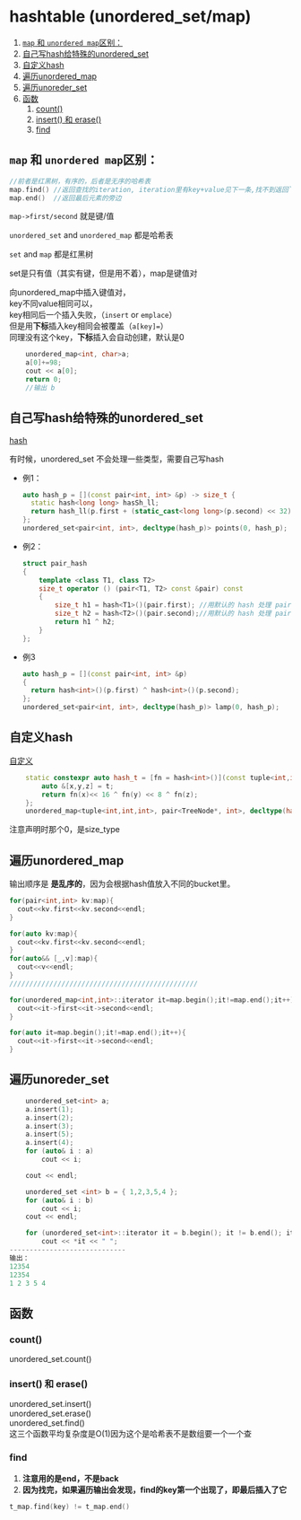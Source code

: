 # hashtable (unordered_set/map)

1. [`map` 和 `unordered map`区别：](#map-和-unordered-map区别)
2. [自己写hash给特殊的unordered_set](#自己写hash给特殊的unordered_set)
3. [自定义hash](#自定义hash)
4. [遍历unordered_map](#遍历unordered_map)
5. [遍历unoreder_set](#遍历unoreder_set)
6. [函数](#函数)
   1. [count()](#count)
   2. [insert() 和 erase()](#insert-和-erase)
   3. [find](#find)


## `map` 和 `unordered map`区别：

```c++
//前者是红黑树，有序的，后者是无序的哈希表
map.find() //返回查找的iteration, iteration里有key+value见下一条,找不到返回`map.end()`
map.end()  //返回最后元素的旁边
```

`map->first/second` 就是键/值

`unordered_set` and `unordered_map` 都是哈希表

`set` and `map` 都是红黑树

set是只有值（其实有键，但是用不着），map是键值对

向unordered_map中插入键值对，\
key不同value相同可以，\
key相同后一个插入失败，（`insert` or `emplace`）\
但是用**下标**插入key相同会被覆盖（`a[key]=`）\
同理没有这个key，**下标**插入会自动创建，默认是0
```cpp
    unordered_map<int, char>a;
    a[0]+=98;
    cout << a[0];
    return 0;
    //输出 b
```

## 自己写hash给特殊的unordered_set
[hash](hash和自构建hash函数给hashset.md)

有时候，unordered_set 不会处理一些类型，需要自己写hash
- 例1：
  ```cpp
  auto hash_p = [](const pair<int, int> &p) -> size_t {
    static hash<long long> hasSh_ll;
    return hash_ll(p.first + (static_cast<long long>(p.second) << 32));
  };
  unordered_set<pair<int, int>, decltype(hash_p)> points(0, hash_p);
  ```
- 例2：
  ```cpp
  struct pair_hash
  {
      template <class T1, class T2>
      size_t operator () (pair<T1, T2> const &pair) const
      {
          size_t h1 = hash<T1>()(pair.first); //用默认的 hash 处理 pair 中的第一个数据 X1
          size_t h2 = hash<T2>()(pair.second);//用默认的 hash 处理 pair 中的第二个数据 X2
          return h1 ^ h2;
      }
  };
  ```
- 例3
  ```cpp
  auto hash_p = [](const pair<int, int> &p)
  {
    return hash<int>()(p.first) ^ hash<int>()(p.second);
  };
  unordered_set<pair<int, int>, decltype(hash_p)> lamp(0, hash_p);
  ```

## 自定义hash
[自定义](hash和自构建hash函数给hashset.md)
```cpp
    static constexpr auto hash_t = [fn = hash<int>()](const tuple<int,int,int>& t)->size_t{
        auto &[x,y,z] = t;
        return fn(x)<< 16 ^ fn(y) << 8 ^ fn(z);
    };
    unordered_map<tuple<int,int,int>, pair<TreeNode*, int>, decltype(hash_t)> t_map{0, hash_t};
```
注意声明时那个0，是size_type


## 遍历unordered_map
输出顺序是 **是乱序的**，因为会根据hash值放入不同的bucket里。

```cpp
for(pair<int,int> kv:map){
  cout<<kv.first<<kv.second<<endl;
}

for(auto kv:map){
  cout<<kv.first<<kv.second<<endl;
}
for(auto&& [_,v]:map){
  cout<<v<<endl;
}
///////////////////////////////////////////////

for(unordered_map<int,int>::iterator it=map.begin();it!=map.end();it++){
  cout<<it->first<<it->second<<endl;
}

for(auto it=map.begin();it!=map.end();it++){
  cout<<it->first<<it->second<<endl;
}
```

## 遍历unoreder_set
```c++
    unordered_set<int> a;
    a.insert(1);
    a.insert(2);
    a.insert(3);
    a.insert(5);
    a.insert(4);
    for (auto& i : a)
        cout << i;

    cout << endl;

    unordered_set <int> b = { 1,2,3,5,4 };
    for (auto& i : b)
        cout << i;
    cout << endl;

    for (unordered_set<int>::iterator it = b.begin(); it != b.end(); it++)
        cout << *it << " ";
-----------------------------
输出：
12354
12354
1 2 3 5 4
```

## 函数
### count()
unordered_set.count()

### insert() 和 erase()
unordered_set.insert()\
unordered_set.erase()\
unordered_set.find()\
这三个函数平均复杂度是O(1)因为这个是哈希表不是数组要一个一个查

### find
1. **注意用的是end，不是back**
2. **因为找完，如果遍历输出会发现，find的key第一个出现了，即最后插入了它**
```cpp
t_map.find(key) != t_map.end()
```